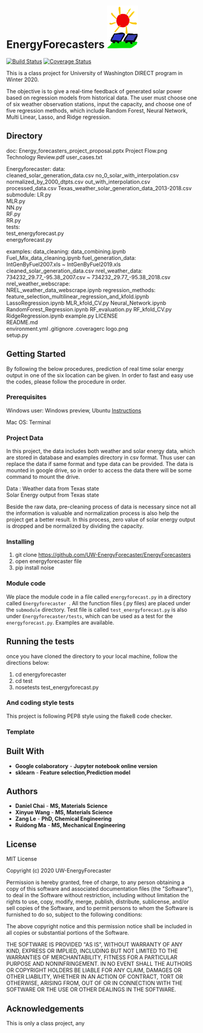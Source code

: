 # EnergyForecasters <img src='logo.png'>

[![Build Status](https://travis-ci.org/UW-EnergyForecaster/EnergyForecasters.svg?branch=master)](https://travis-ci.org/github/UW-EnergyForecaster)
[![Coverage Status](https://coveralls.io/repos/github/UW-EnergyForecaster/EnergyForecasters/badge.svg?branch=master)](https://coveralls.io/github/UW-EnergyForecaster/EnergyForecasters?branch=master)

This is a class project for University of Washington DIRECT program in Winter 2020.

The objective is to give a real-time feedback of generated solar power based on regression models from historical data. The user must choose one of six weather observation stations, input the capacity, and choose one of five regression methods, which include Random Forest, Neural Network, Multi Linear, Lasso, and Ridge regression.

## Directory
doc:
    Energy_forecasters_project_proposal.pptx
    Project Flow.png
    Technology Review.pdf
    user_cases.txt

Energyforecaster:
    data:  
        cleaned_solar_generation_data.csv
        no_0_solar_with_interpolation.csv
        normalized_by_2000_dtpts.csv
        out_with_interpolation.csv
        processed_data.csv
        Texas_weather_solar_generation_data_2013-2018.csv
    submodule:
        LR.py  
        MLR.py  
        NN.py  
        RF.py  
        RR.py  
    tests:  
        test_energyforecast.py  
    energyforecast.py

examples:
    data_cleaning:
        data_combining.ipynb
        Fuel_Mix_data_cleaning.ipynb
    fuel_generation_data:  
        IntGenByFuel2007.xls ~ IntGenByFuel2019.xls
        cleaned_solar_generation_data.csv
    nrel_weather_data:  
        734232_29.77_-95.38_2007.csv ~ 734232_29.77_-95.38_2018.csv
    nrel_weather_webscrape:  
        NREL_weather_data_webscrape.ipynb
    regression_methods:  
        feature_selection_multilinear_regression_and_kfold.ipynb
        LassoRegression.ipynb
        MLR_kfold_CV.py
        Neural_Network.ipynb
        RandomForest_Regression.ipynb
        RF_evaluation.py
        RF_kfold_CV.py
        RidgeRegression.ipynb
    example.py
LICENSE  
README.md  
environment.yml
.gitignore
.coveragerc
logo.png  
setup.py

## Getting Started

By following the below procedures, prediction of real time solar energy output in one of the six location can be given. In order to fast and easy use the codes, please follow the procedure in order.

### Prerequisites

Windows user: Windows preview, Ubuntu  <a href="https://towardsdatascience.com/setting-up-a-data-science-environment-using-windows-subsystem-for-linux-wsl-c4b390803dd">Instructions</a>

Mac OS: Terminal  

### Project Data

In this project, the data includes both weather and solar energy data, which are stored in database and examples directory in csv format. Thus user can  replace the data if same format and type data can be provided. The data is mounted in google drive, so in order to access the data there will be some command to mount the drive.  

Data        : Weather data from Texas state  
              Solar Energy output from Texas state

Beside the raw data, pre-cleaning process of data is necessary since not all the information is valuable and normalization process is also help the project get a better result. In this process, zero value of solar energy output is dropped and be normalized by dividing the capacity.


### Installing  

1. git clone https://github.com/UW-EnergyForecaster/EnergyForecasters
2. open energyforecaster file
3. pip install noise

### Module code

We place the module code in a file called `energyforecast.py` in a directory called `Energyforecaster `.
All the function files (.py files) are placed under the `submodule` directory.
Test file is called `test_energyforecast.py` is also under `Energyforecaster/tests`, which can be used as a test for the `energyforecast.py`.
Examples are available.

## Running the tests
once you have cloned the directory to your local machine, follow the directions below:  

1. cd energyforecaster
2. cd test
3. nosetests test_energyforecast.py

### And coding style tests
This project is following PEP8 style using the flake8 code checker.

### Template




## Built With
* **Google colaboratory** - **Jupyter notebook online version**
* **sklearn** - **Feature selection,Prediction model**


## Authors

* **Daniel Chai** - **MS, Materials Science**
* **Xinyue Wang** - **MS, Materials Science**
* **Zang Le** - **PhD, Chemical Engineering**
* **Ruidong Ma** - **MS, Mechanical Engineering**


## License

MIT License

Copyright (c) 2020 UW-EnergyForecaster

Permission is hereby granted, free of charge, to any person obtaining a copy of this software and associated documentation files (the "Software"), to deal in the Software without restriction, including without limitation the rights to use, copy, modify, merge, publish, distribute, sublicense, and/or sell copies of the Software, and to permit persons to whom the Software is furnished to do so, subject to the following conditions:

The above copyright notice and this permission notice shall be included in all copies or substantial portions of the Software.

THE SOFTWARE IS PROVIDED "AS IS", WITHOUT WARRANTY OF ANY KIND, EXPRESS OR IMPLIED, INCLUDING BUT NOT LIMITED TO THE WARRANTIES OF MERCHANTABILITY, FITNESS FOR A PARTICULAR PURPOSE AND NONINFRINGEMENT. IN NO EVENT SHALL THE
AUTHORS OR COPYRIGHT HOLDERS BE LIABLE FOR ANY CLAIM, DAMAGES OR OTHER LIABILITY, WHETHER IN AN ACTION OF CONTRACT, TORT OR OTHERWISE, ARISING FROM, OUT OF OR IN CONNECTION WITH THE SOFTWARE OR THE USE OR OTHER DEALINGS IN THE SOFTWARE.


## Acknowledgements

This is only a class project, any
